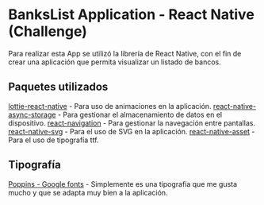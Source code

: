 
# BanksList Application - React Native (Challenge)

Para realizar esta App se utilizó la librería de React Native, con el fin de crear una aplicación que permita visualizar un listado de bancos.

## Paquetes utilizados

[lottie-react-native](https://github.com/lottie-react-native/lottie-react-native) - Para uso de animaciones en la aplicación.
[react-native-async-storage](https://github.com/react-native-async-storage/async-storage) - Para gestionar el almacenamiento de datos en el dispositivo.
[react-navigation](https://github.com/react-navigation/react-navigation) - Para gestionar la navegación entre pantallas.
[react-native-svg](https://github.com/software-mansion/react-native-svg) - Para el uso de SVG en la aplicación.
[react-native-asset](https://github.com/unimonkiez/react-native-asset) - Para el uso de tipografía ttf.

## Tipografía

[Poppins - Google fonts](https://fonts.google.com/specimen/Poppins) - Simplemente es una tipografía que me gusta mucho y que se adapta muy bien a la aplicación.